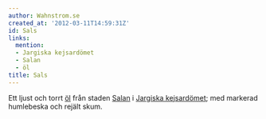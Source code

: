 ```yaml
---
author: Wahnstrom.se
created_at: '2012-03-11T14:59:31Z'
id: Sals
links:
  mention:
  - Jargiska kejsardömet
  - Salan
  - öl
title: Sals
---
```


Ett ljust och torrt [öl] från staden [Salan] i [Jargiska kejsardömet]; med markerad humlebeska och
rejält skum.

  [öl]: öl
  [Salan]: Salan
  [Jargiska kejsardömet]: Jargiska_kejsardömet